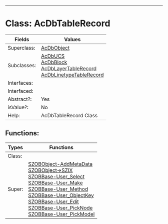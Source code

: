 ---------

# Class:	AcDbTableRecord

| Fields | Values |
| --------- | --------- |
| Superclass: | [AcDbObject](AcDbObject.html) |
| Subclasses: | [AcDbUCS](AcDbUCS.html) <br> [AcDbBlock](AcDbBlock.html) <br> [AcDbLayerTableRecord](AcDbLayerTableRecord.html) <br> [AcDbLinetypeTableRecord](AcDbLinetypeTableRecord.html) |
| Interfaces: |  |
| Interfaced: |  |
| Abstract?: | Yes |
| isValue?: | No |
| Help: | AcDbTableRecord Class |


## Functions:

| Types | Functions |
| --------- | --------- |
| Class: |  |
| Super: | [SZOBObject-AddMetaData](SZOBObject.html) <br> [SZOBObject->SZIX](SZOBObject.html) <br> [SZOBBase-User_Select](SZOBBase.html) <br> [SZOBBase-User_Make](SZOBBase.html) <br> [SZOBBase-User_Method](SZOBBase.html) <br> [SZOBBase-User_ObjectKey](SZOBBase.html) <br> [SZOBBase-User_Edit](SZOBBase.html) <br> [SZOBBase-User_PickNode](SZOBBase.html) <br> [SZOBBase-User_PickModel](SZOBBase.html) |



